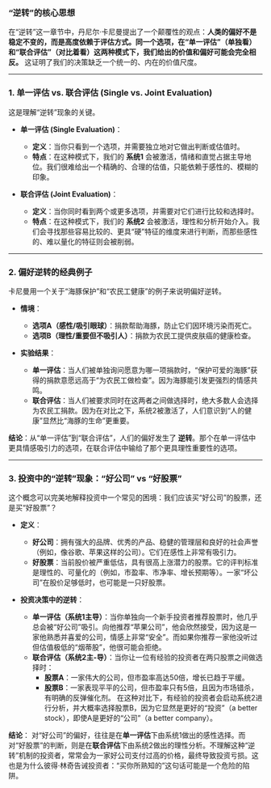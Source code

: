 ### “逆转”的核心思想

在“逆转”这一章节中，丹尼尔·卡尼曼提出了一个颠覆性的观点：**人类的偏好不是稳定不变的，而是高度依赖于评估方式。同一个选项，在“单一评估”（单独看）和“联合评估”（对比着看）这两种模式下，我们给出的价值和偏好可能会完全相反。** 这证明了我们的决策缺乏一个统一的、内在的价值尺度。

---

### 1. 单一评估 vs. 联合评估 (Single vs. Joint Evaluation)

这是理解“逆转”现象的关键。

- **单一评估 (Single Evaluation)**：
    - **定义**：当你只看到一个选项，并需要独立地对它做出判断或估值时。
    - **特点**：在这种模式下，我们的 **系统1** 会被激活，情绪和直觉占据主导地位。我们很难给出一个精确的、合理的估值，只能依赖于感性的、模糊的印象。

- **联合评估 (Joint Evaluation)**：
    - **定义**：当你同时看到两个或更多选项，并需要对它们进行比较和选择时。
    - **特点**：在这种模式下，我们的 **系统2** 会被激活，理性和分析开始介入。我们会寻找那些容易比较的、更具“硬”特征的维度来进行判断，而那些感性的、难以量化的特征则会被削弱。

---

### 2. 偏好逆转的经典例子

卡尼曼用一个关于“海豚保护”和“农民工健康”的例子来说明偏好逆转。

- **情境**：
    - **选项A（感性/吸引眼球）**：捐款帮助海豚，防止它们因环境污染而死亡。
    - **选项B（理性/重要但不吸引人）**：捐款为农民工提供皮肤癌的健康检查。

- **实验结果**：
    - **单一评估**：当人们被单独询问愿意为哪一项捐款时，“保护可爱的海豚”获得的捐款意愿远高于“为农民工做检查”。因为海豚能引发更强烈的情感共鸣。
    - **联合评估**：当人们被要求同时在这两者之间做选择时，绝大多数人会选择为农民工捐款。因为在对比之下，系统2被激活了，人们意识到“人的健康”显然比“海豚的生命”更重要。

**结论**：从“单一评估”到“联合评估”，人们的偏好发生了 **逆转**。那个在单一评估中更具情感吸引力的选项，在联合评估中输给了那个更具理性重要性的选项。

---

### 3. 投资中的“逆转”现象：“好公司” vs “好股票”

这个概念可以完美地解释投资中一个常见的困境：我们应该买“好公司”的股票，还是买“好股票”？

- **定义**：
    - **好公司**：拥有强大的品牌、优秀的产品、稳健的管理层和良好的社会声誉（例如，像谷歌、苹果这样的公司）。它们在感性上非常有吸引力。
    - **好股票**：当前股价被严重低估，具有很高上涨潜力的股票。它的评判标准是理性的、可量化的（例如，市盈率、市净率、增长预期等）。一家“坏公司”在股价足够低时，也可能是一只好股票。

- **投资决策中的逆转**：
    - **单一评估（系统1主导）**：当你单独向一个新手投资者推荐股票时，他几乎总会被“好公司”吸引。向他推荐“苹果公司”，他会欣然接受，因为这是一家他熟悉并喜爱的公司，情感上非常“安全”。而如果你推荐一家他没听过但估值极低的“烟蒂股”，他很可能会拒绝。
    - **联合评估（系统2主-导）**：当你让一位有经验的投资者在两只股票之间做选择时：
        - **股票A**：一家伟大的公司，但市盈率高达50倍，增长已趋于平缓。
        - **股票B**：一家表现平平的公司，但市盈率只有5倍，且因为市场错杀，有明确的反弹催化剂。
        在这种对比下，有经验的投资者会启动系统2进行分析，并大概率选择股票B，因为它显然是更好的“投资”（a better stock），即使A是更好的“公司”（a better company）。

**结论**：
对“好公司”的偏好，往往是在**单一评估**下由系统1做出的感性选择。而对“好股票”的判断，则是在**联合评估**下由系统2做出的理性分析。不理解这种“逆转”机制的投资者，常常会为一家好公司支付过高的价格，最终导致投资亏损。这也是为什么彼得·林奇告诫投资者：“买你所熟知的”这句话可能是一个危险的陷阱。 